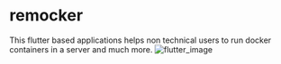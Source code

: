 # remocker
This flutter based applications helps non technical users to run docker containers in a server and much more.
![flutter_image](https://external-content.duckduckgo.com/iu/?u=https%3A%2F%2Ftse1.mm.bing.net%2Fth%3Fid%3DOIP.snmk3r72JlDpfRdiwmeZ3wHaCt%26pid%3DApi&f=1)
